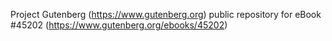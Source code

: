 Project Gutenberg (https://www.gutenberg.org) public repository for eBook #45202 (https://www.gutenberg.org/ebooks/45202)
